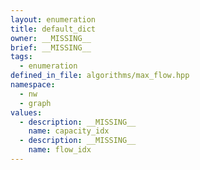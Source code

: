 ```yaml
---
layout: enumeration
title: default_dict
owner: __MISSING__
brief: __MISSING__
tags:
  - enumeration
defined_in_file: algorithms/max_flow.hpp
namespace:
  - nw
  - graph
values:
  - description: __MISSING__
    name: capacity_idx
  - description: __MISSING__
    name: flow_idx
---
```

